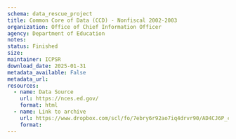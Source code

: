 ```yaml
---
schema: data_rescue_project 
title: Common Core of Data (CCD) - Nonfiscal 2002-2003
organization: Office of Chief Information Officer
agency: Department of Education
notes: 
status: Finished
size: 
maintainer: ICPSR
download_date: 2025-01-31
metadata_available: False
metadata_url: 
resources:
  - name: Data Source
    url: https://nces.ed.gov/
    format: html
  - name: Link to archive
    url: https://www.dropbox.com/scl/fo/7ebry6r92ao7iq4drvr90/AD4CJ6P_cbbzn85pycVgyCA?rlkey=lxh1rls77tuafboo2lc0y2dtd&dl=0
    format: 
---
```

